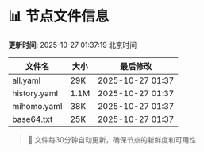 # 📊 节点文件信息

**更新时间**: 2025-10-27 01:37:19 北京时间

| 文件名 | 大小 | 最后修改 |
|--------|------|----------|
| all.yaml | 29K | 2025-10-27 01:37 |
| history.yaml | 1.1M | 2025-10-27 01:37 |
| mihomo.yaml | 38K | 2025-10-27 01:37 |
| base64.txt | 25K | 2025-10-27 01:37 |

> 🔄 文件每30分钟自动更新，确保节点的新鲜度和可用性
